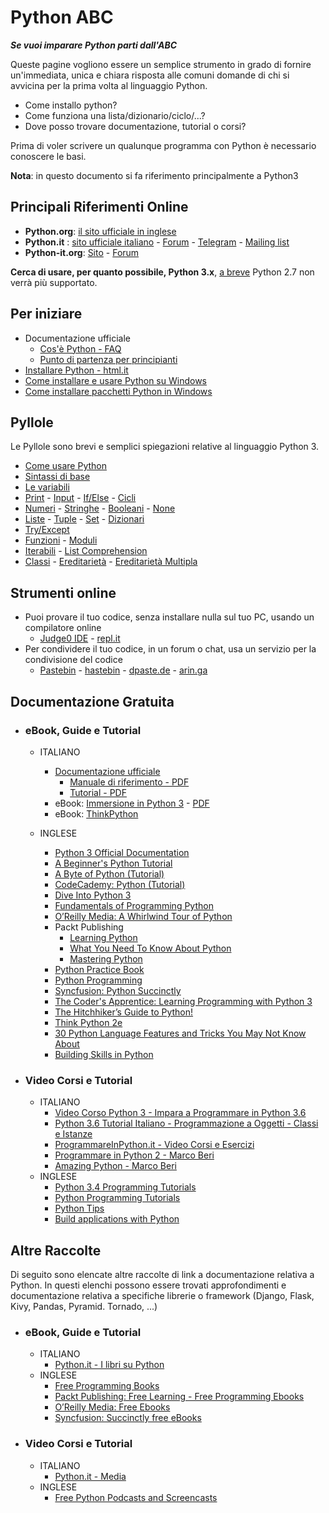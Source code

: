 # Python ABC

_**Se vuoi imparare Python parti dall'ABC**_

Queste pagine vogliono essere un semplice strumento in grado di fornire un'immediata, unica e chiara risposta alle comuni domande di chi si avvicina per la prima volta al linguaggio Python.

* Come installo python?
* Come funziona una lista/dizionario/ciclo/...?
* Dove posso trovare documentazione, tutorial o corsi?

Prima di voler scrivere un qualunque programma con Python è necessario conoscere le basi.

**Nota**: in questo documento si fa riferimento principalmente a Python3


## Principali Riferimenti Online
* **Python.org**: [il sito ufficiale in inglese](https://docs.python.org)
* **Python.it** : [sito ufficiale italiano](http://www.python.it/) - [Forum](http://www.python.it/forum) - [Telegram](https://t.me/pythonita) - [Mailing list](http://www.python.it/comunita/mailing-list/)
* **Python-it.org**: [Sito](http://www.python-it.org) - [Forum](http://www.python-it.org/forum)

**Cerca di usare, per quanto possibile, Python 3.x**, [a breve](https://pythonclock.org) Python 2.7 non verrà più supportato.

## Per iniziare

  * Documentazione ufficiale
     * [Cos'è Python - FAQ](http://python.it/doc/faq/)
     * [Punto di partenza per principianti](http://python.it/doc/newbie/)
  * [Installare Python - html.it](http://www.html.it/pag/15609/installare-python/)
  * [Come installare e usare Python su Windows](https://gist.github.com/ricpol/2ca0ae46f02bfddf08036fa85519aa97)
  * [Come installare pacchetti Python in Windows](https://gist.github.com/ricpol/2ca0ae46f02bfddf08036fa85519aa97)

## Pyllole

Le Pyllole sono brevi e semplici spiegazioni relative al linguaggio Python 3.

* [Come usare Python](Pyllole/Use_Python.md)
* [Sintassi di base](Pyllole/Syntax.md)
* [Le variabili](Pyllole/Variables.md)
* [Print](Pyllole/Print.md) - [Input](Pyllole/Input.md) - [If/Else](Pyllole/If-Else.md) - [Cicli](Pyllole/Loops.md)
* [Numeri](Pyllole/Type_Number.md) - [Stringhe](Pyllole/Type_String.md) - [Booleani](Pyllole/Type_Boolean.md) - [None](Pyllole/Type_None.md)
* [Liste](Pyllole/Type_List.md) - [Tuple](Pyllole/Type_Tuple.md) - [Set](Pyllole/Type_Set.md) - [Dizionari](Pyllole/Type_Dictionary.md)
* [Try/Except](Pyllole/Try_Except.md)
* [Funzioni](Pyllole/Functions.md) - [Moduli](Pyllole/Modules.md)
* [Iterabili](Pyllole/Iterable.md) - [List Comprehension](Pyllole/List_Comprehension.md)
* [Classi](Pyllole/Classes.md) - [Ereditarietà](Pyllole/Inheritance.md) - [Ereditarietà Multipla](Pyllole/Inheritance_Multiple.md)


## Strumenti online

  * Puoi provare il tuo codice, senza installare nulla sul tuo PC, usando un compilatore online
     * [Judge0 IDE](https://ide.judge0.com) - [repl.it](https://repl.it/)
  * Per condividere il tuo codice, in un forum o chat, usa un servizio per la condivisione del codice
     * [Pastebin](https://pastebin.com) -  [hastebin](https://hastebin.com) - [dpaste.de](https://dpaste.de) - [arin.ga](https://arin.ga)

## Documentazione Gratuita

* ### eBook, Guide e Tutorial
  * ITALIANO
      * [Documentazione ufficiale](http://docs.python.it)
          * [Manuale di riferimento  - PDF](http://docs.python.it/paper-a4/ref.pdf)
          * [Tutorial - PDF](http://docs.python.it/paper-a4/tut.pdf)
      * eBook: [Immersione in Python 3](http://gpiancastelli.altervista.org/dip3-it/) - [PDF](http://gpiancastelli.altervista.org/dip3-it/d/diveintopython3-it-pdf-latest.zip)
      * eBook: [ThinkPython](https://github.com/AllenDowney/ThinkPythonItalian/)

  * INGLESE

      * [Python 3 Official Documentation](https://docs.python.org/3/download.html)
      * [A Beginner's Python Tutorial](https://en.wikibooks.org/wiki/A_Beginner%27s_Python_Tutorial)
      * [A Byte of Python (Tutorial)](https://python.swaroopch.com/first_steps.html)
      * [CodeCademy: Python (Tutorial)](https://www.codecademy.com/learn/python)
      * [Dive Into Python 3](http://getpython3.com/diveintopython3/)
      * [Fundamentals of Programming Python](http://python.cs.southern.edu/pythonbook/pythonbook.pdf)
      * [O’Reilly Media: A Whirlwind Tour of Python](http://www.oreilly.com/programming/free/files/a-whirlwind-tour-of-python.pdf)
      * Packt Publishing
          * [Learning Python](https://www.packtpub.com/packt/free-ebook/learning-python)
          * [What You Need To Know About Python](https://www.packtpub.com/packt/free-ebook/what-you-need-know-about-python)
          * [Mastering Python](https://www.packtpub.com/free-ebook/mastering-python)
      * [Python Practice Book](https://anandology.com/python-practice-book/index.html)
      * [Python Programming](https://upload.wikimedia.org/wikipedia/commons/9/91/Python_Programming.pdf)
      * [Syncfusion: Python Succinctly](https://www.syncfusion.com/ebooks/python)
      * [The Coder's Apprentice: Learning Programming with Python 3](http://www.spronck.net/pythonbook/)
      * [The Hitchhiker’s Guide to Python!](http://docs.python-guide.org/en/latest/)
      * [Think Python 2e](http://greenteapress.com/wp/think-python-2e/)
      * [30 Python Language Features and Tricks You May Not Know About](http://sahandsaba.com/thirty-python-language-features-and-tricks-you-may-not-know.html)
      * [Building Skills in Python](http://www.itmaybeahack.com/book/python-2.6/latex/BuildingSkillsinPython.pdf)


* ### Video Corsi e Tutorial
  * ITALIANO
      * [Video Corso Python 3 - Impara a Programmare in Python 3.6](https://www.youtube.com/playlist?list=PLHUQL6-_n9Zes1VLMgJbLa8IIOHT9x4Nu)
      * [Python 3.6 Tutorial Italiano - Programmazione a Oggetti - Classi e Istanze](https://www.youtube.com/watch?v=nmoJf-Ei4TA&list=PLHUQL6-_n9ZdD3JMKg4On4NFh8bBg3Ckn)
      * [ProgrammareInPython.it - Video Corsi e Esercizi](https://www.programmareinpython.it/programmare-in-python/)
      * [Programmare in Python 2 - Marco Beri](https://www.youtube.com/playlist?list=PLC4DEDAECF24B855D)
      * [Amazing Python - Marco Beri](https://www.youtube.com/watch?v=O0DLSD5o5VU&list=PLu-RPGHOxmPVN7WbrlmO6Vc2gb8djB3_n)
  * INGLESE
      * [Python 3.4 Programming Tutorials](https://www.youtube.com/playlist?list=PL6gx4Cwl9DGAcbMi1sH6oAMk4JHw91mC_)
      * [Python Programming Tutorials](https://www.youtube.com/playlist?list=PLEA1FEF17E1E5C0DA)
      * [Python Tips](https://www.youtube.com/playlist?list=PLP8GkvaIxJP3ignHY_Dq7bFsvwzAcqZ1i)
      * [Build applications with Python](https://www.youtube.com/playlist?list=PL41psiCma00wwvtQyLFMFpzWxUYmSZwZy)

## Altre Raccolte
Di seguito sono elencate altre raccolte di link a documentazione relativa a Python.
In questi elenchi possono essere trovati approfondimenti e documentazione relativa a specifiche librerie o framework (Django, Flask, Kivy, Pandas, Pyramid. Tornado, ...)

* ### eBook, Guide e Tutorial
  * ITALIANO
      * [Python.it - I libri su Python](http://www.python.it/doc/libri/)
  * INGLESE
      * [Free Programming Books](https://github.com/EbookFoundation/free-programming-books/blob/master/free-podcasts-screencasts-en.md#python)
      * [Packt Publishing: Free Learning - Free Programming Ebooks](https://www.packtpub.com/packt/offers/free-learning)
      * [O’Reilly Media: Free Ebooks](http://www.oreilly.com/free/reports.html)
      * [Syncfusion: Succinctly free eBooks](https://www.syncfusion.com/ebooks)

*  ### Video Corsi e Tutorial
   * ITALIANO
       * [Python.it - Media](http://python.it/doc/media/)
   * INGLESE
      * [Free Python Podcasts and Screencasts](https://github.com/EbookFoundation/free-programming-books/blob/master/free-podcasts-screencasts-en.md#python)
